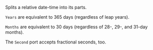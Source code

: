 Splits a relative date-time into its parts.

`Years` are equivalent to 365 days (regardless of leap years).

`Months` are equivalent to 30 days (regardless of 28-, 29-, and 31-day months).

The `Second` port accepts fractional seconds, too.
